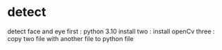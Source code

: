 # detect
detect face and eye
first : python 3.10 install
two : install openCv
three : copy two file with another file to python file

